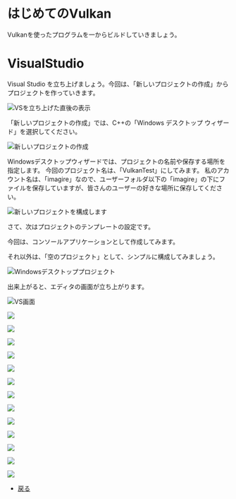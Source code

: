 # はじめてのVulkan

Vulkanを使ったプログラムを一からビルドしていきましょう。

# VisualStudio

Visual Studio を立ち上げましょう。今回は、「新しいプロジェクトの作成」からプロジェクトを作っていきます。

![VSを立ち上げた直後の表示](3/vs1.png "VSを立ち上げた直後の表示")

「新しいプロジェクトの作成」では、C++の「Windows デスクトップ ウィザード」を選択してください。

![新しいプロジェクトの作成](3/vs2.png "新しいプロジェクトの作成")

Windowsデスクトップウィザードでは、プロジェクトの名前や保存する場所を指定します。
今回のプロジェクト名は、「VulkanTest」にしてみます。
私のアカウント名は、「imagire」なので、ユーザーフォルダ以下の「imagire」の下にファイルを保存していますが、皆さんのユーザーの好きな場所に保存してください。

![新しいプロジェクトを構成します](3/vs3.png "新しいプロジェクトを構成します")

さて、次はプロジェクトのテンプレートの設定です。

今回は、コンソールアプリケーションとして作成してみます。

それ以外は、「空のプロジェクト」として、シンプルに構成してみましょう。

![Windowsデスクトッププロジェクト](3/vs4.png "Windowsデスクトッププロジェクト")

出来上がると、エディタの画面が立ち上がります。

![VS画面](3/vs5.png "VS画面")

![](3/vs6.png "")

![](3/vs7.png "")

![](3/vs8.png "")

![](3/vs9.png "")

![](3/vs10.png "")

![](3/vs11.png "")

![](3/vs12.png "")

![](3/vs13.png "")

![](3/vs14.png "")

![](3/vs15.png "")

![](3/vs16.png "")

![](3/vs17.png "")

![](3/vs18.png "")

* [戻る](./)
